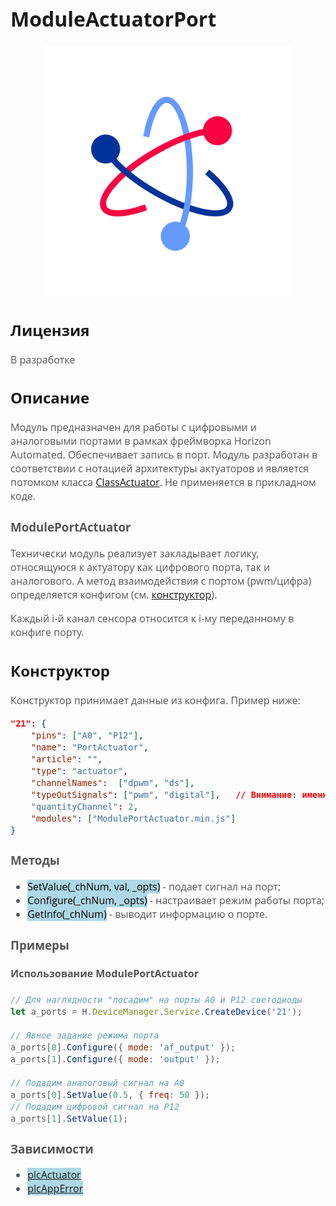 <div style = "font-family: 'Open Sans', sans-serif; font-size: 16px">

# ModuleActuatorPort

<div style = "color: #555">
    <p align="center">
    <img src="logo.png" width="400" title="hover text">
    </p>
</div>

## Лицензия

<div style = "color: #555">
В разработке
</div>

## Описание
<div style = "color: #555">

Модуль предназначен для работы с цифровыми и аналоговыми портами в рамках фреймворка Horizon Automated. Обеспечивает запись в порт. Модуль разработан в соответствии с нотацией архитектуры актуаторов и является потомком класса [ClassActuator](../../plcActuator/res/README.md). Не применяется в прикладном коде.

### ModulePortActuator
Технически модуль реализует закладывает логику, относящуюся к актуатору как цифрового порта, так и аналогового. 
А метод взаимодействия с портом (pwm/цифра) определяется конфигом (см. [конструктор](./README.md#конструктор)).

Каждый i-й канал сенсора относится к i-му переданному в конфиге порту. 

</div>

## Конструктор
<div style = "color: #555">

Конструктор принимает данные из конфига. Пример ниже:
```json
"21": {
    "pins": ["A0", "P12"],
    "name": "PortActuator",
    "article": "",
    "type": "actuator",
    "channelNames":  ["dpwm", "ds"],
    "typeOutSignals": ["pwm", "digital"],   // Внимание: именно это поле определяет как модуль будет взаимодействовать с данными портами 
    "quantityChannel": 2,
    "modules": ["ModulePortActuator.min.js"]
}
```

### Методы
<div style = "color: #555">

- <mark style="background-color: lightblue">SetValue(_chNum, val, _opts)</mark> - подает сигнал на порт;
- <mark style="background-color: lightblue">Configure(_chNum, _opts)</mark> - настраивает режим работы порта;
- <mark style="background-color: lightblue">GetInfo(_chNum)</mark> - выводит информацию о порте.
</div>

### Примеры
#### Использование ModulePortActuator 
<div style = "color: #555">

```js
// Для наглядности "посадим" на порты А0 и Р12 светодиоды 
let a_ports = H.DeviceManager.Service.CreateDevice('21');

// Явное задание режима порта
a_ports[0].Configure({ mode: 'af_output' });
a_ports[1].Configure({ mode: 'output' });

// Подадим аналоговый сигнал на А0
a_ports[0].SetValue(0.5, { freq: 50 });  
// Подадим цифровой сигнал на P12
a_ports[1].SetValue(1); 

```

<!-- Результат выполнения:
<div align='left'>
    <img src='./example-1.png'>
</div> -->

</div>

### Зависимости
<div style = "color: #555">

- <mark style="background-color: lightblue">[plcActuator](../../plcActuator/res/README.md)</mark>
- <mark style="background-color: lightblue">[plcAppError](../../plcAppError/res/README.md)</mark>
</div>

</div>
